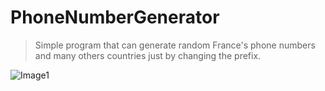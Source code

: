 # PhoneNumberGenerator

> Simple program that can generate random France's phone numbers and many others countries just by changing the prefix. 

![Image1](https://www.developpez.net/forums/attachments/p401219d1/a/a/a)
